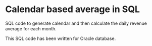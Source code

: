 # Calendar based average in SQL
SQL code to generate calendar and then calculate the daily revenue average for each month.

This SQL code has been written for Oracle database.
